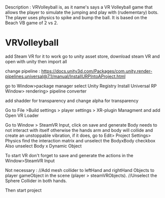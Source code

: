 Description : VRVolleyball is, as it name's says a VR Volleyball game that allows the player to simulate the jumping and play with (rudementary) bots. The player uses physics to spike and bump the ball. It is based on the Beach VB game of 2 vs 2.

# VRVolleyball
add Steam VR for it to work
go to unity asset store, download steam VR and open with unity then import all

change pipeline : https://docs.unity3d.com/Packages/com.unity.render-pipelines.universal@7.1/manual/InstallURPIntoAProject.html

go to Window>package manager
select Unity Registry
Install Universal RP
Window> rendering> pipeline converter

add shadder for transparency and change alpha for transparency

Go to File >Build settings > player settings > XR-plugin Managment and add Open VR Loader

Go to Window > SteamVR Input, click on save and generate 
Body needs to not interact with itself otherwise the hands arm and body will collide
and create an unstoppable vibration, 
if it does, go to Edit> Project Settings> Physics
find the interaction matrix and unselect the BodyxBody checkbox 
Also unselect Body x Dynamic Object

To start VR don't forget to save and generate the actions in the Window>SteamVR Input

Not necessary :
//Add mesh collider to leftHand and rightHand Objects to player gameObject in the scene (player > steamVRObjects). 
//Unselect the Sphere Collider in both hands.


Then start project
